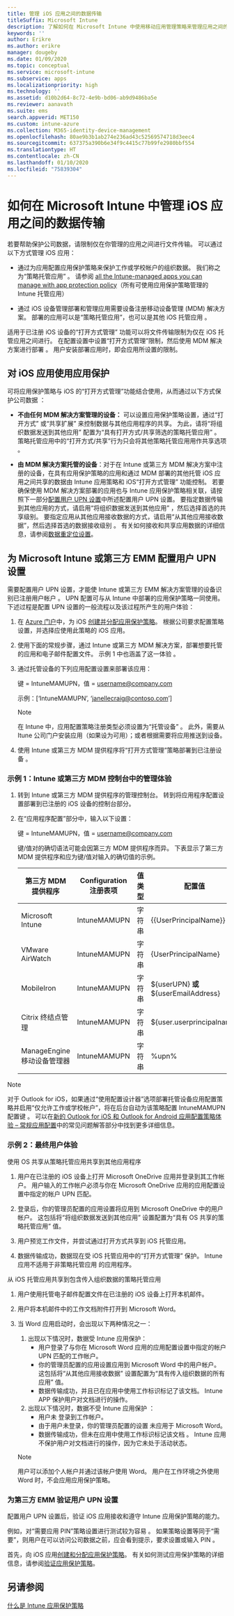 ```yaml
---
title: 管理 iOS 应用之间的数据传输
titleSuffix: Microsoft Intune
description: 了解如何在 Microsoft Intune 中使用移动应用管理策略来管理应用之间的数据传输。
keywords: ''
author: Erikre
ms.author: erikre
manager: dougeby
ms.date: 01/09/2020
ms.topic: conceptual
ms.service: microsoft-intune
ms.subservice: apps
ms.localizationpriority: high
ms.technology: ''
ms.assetid: d10b2d64-8c72-4e9b-bd06-ab9d9486ba5e
ms.reviewer: aanavath
ms.suite: ems
search.appverid: MET150
ms.custom: intune-azure
ms.collection: M365-identity-device-management
ms.openlocfilehash: 80ae9b3b1ab274e236ad43c52569574718d3eec4
ms.sourcegitcommit: 637375a390b6e34f9c4415c77b99fe2980bbf554
ms.translationtype: HT
ms.contentlocale: zh-CN
ms.lasthandoff: 01/10/2020
ms.locfileid: "75839304"
---
```

# <a name="how-to-manage-data-transfer-between-ios-apps-in-microsoft-intune"></a>如何在 Microsoft Intune 中管理 iOS 应用之间的数据传输

若要帮助保护公司数据，请限制仅在你管理的应用之间进行文件传输。 可以通过以下方式管理 iOS 应用：

- 通过为应用配置应用保护策略来保护工作或学校帐户的组织数据。 我们称之为“策略托管应用”  。  请参阅 [all the Intune-managed apps you can manage with app protection policy](https://www.microsoft.com/cloud-platform/microsoft-intune-apps)（所有可使用应用保护策略管理的 Intune 托管应用）

- 通过 iOS 设备管理部署和管理应用需要设备注册移动设备管理 (MDM) 解决方案。 部署的应用可以是“策略托管应用”，也可以是其他 iOS 托管应用  。

适用于已注册 iOS 设备的“打开方式管理”  功能可以将文件传输限制为仅在 iOS 托管应用之间进行。 在配置设置中设置“打开方式管理”限制，然后使用 MDM 解决方案进行部署  。  用户安装部署应用时，即会应用所设置的限制。

## <a name="use-app-protection-with-ios-apps"></a>对 iOS 应用使用应用保护
可将应用保护策略与 iOS 的“打开方式管理”功能结合使用，从而通过以下方式保护公司数据  ：

- **不由任何 MDM 解决方案管理的设备：** 可以设置应用保护策略设置，通过“打开方式”  或“共享扩展”  来控制数据与其他应用程序的共享。  为此，请将“将组织数据发送到其他应用”  配置为“具有打开方式/共享筛选的策略托管应用”  。  策略托管应用中的“打开方式/共享”行为只会将其他策略托管应用用作共享选项    。 

- **由 MDM 解决方案托管的设备**：对于在 Intune 或第三方 MDM 解决方案中注册的设备，在具有应用保护策略的应用和通过 MDM 部署的其他托管 iOS 应用之间共享的数据由 Intune 应用策略和 iOS“打开方式管理”  功能控制。 若要确保使用 MDM 解决方案部署的应用也与 Intune 应用保护策略相关联，请按照下一部分[配置用户 UPN 设置](data-transfer-between-apps-manage-ios.md#configure-user-upn-setting-for-microsoft-intune-or-third-party-emm)中所述配置用户 UPN 设置。 要指定数据传输到其他应用的方式，请启用“将组织数据发送到其他应用”  ，然后选择首选的共享级别。 要指定应用从其他应用接收数据的方式，请启用“从其他应用接收数据”，然后选择首选的数据接收级别  。 有关如何接收和共享应用数据的详细信息，请参阅[数据重定位设置](app-protection-policy-settings-ios.md#data-protection)。

## <a name="configure-user-upn-setting-for-microsoft-intune-or-third-party-emm"></a>为 Microsoft Intune 或第三方 EMM 配置用户 UPN 设置
需要配置用户 UPN 设置，才能使 Intune 或第三方 EMM 解决方案管理的设备识别已注册用户帐户  。 UPN 配置可与从 Intune 中部署的应用保护策略一同使用。 下述过程是配置 UPN 设置的一般流程以及该过程所产生的用户体验：

1. 在 [Azure 门户](https://portal.azure.com)中，为 iOS [创建并分配应用保护策略](app-protection-policies.md)。 根据公司要求配置策略设置，并选择应使用此策略的 iOS 应用。

2. 使用下面的常规步骤，通过 Intune 或第三方 MDM 解决方案，部署想要托管的应用和电子邮件配置文件。 示例 1 中也涵盖了这一体验  。

3. 通过托管设备的下列应用配置设置来部署该应用：

      键  = IntuneMAMUPN，值   = <username@company.com>

      示例：[‘IntuneMAMUPN’, ‘janellecraig@contoso.com’]
      
     > [!NOTE]
     > 在 Intune 中，应用配置策略注册类型必须设置为“托管设备”  。
     > 此外，需要从 Itune 公司门户安装应用（如果设为可用）；或者根据需要将应用推送到设备。 

4. 使用 Intune 或第三方 MDM 提供程序将“打开方式管理”策略部署到已注册设备  。


### <a name="example-1-admin-experience-in-intune-or-third-party-mdm-console"></a>示例 1：Intune 或第三方 MDM 控制台中的管理体验

1. 转到 Intune 或第三方 MDM 提供程序的管理控制台。 转到将应用程序配置设置部署到已注册的 iOS 设备的控制台部分。

2. 在“应用程序配置”部分中，输入以下设置：

   键  = IntuneMAMUPN，值   = <username@company.com>

   键/值对的确切语法可能会因第三方 MDM 提供程序而异。 下表显示了第三方 MDM 提供程序和应为键/值对输入的确切值的示例。

   |第三方 MDM 提供程序| Configuration 注册表项 | 值类型 | 配置值|
   | ------- | ---- | ---- | ---- |
   |Microsoft Intune| IntuneMAMUPN | 字符串 | {{UserPrincipalName}}|
   |VMware AirWatch| IntuneMAMUPN | 字符串 | {UserPrincipalName}|
   |MobileIron | IntuneMAMUPN | 字符串 | ${userUPN} **或** ${userEmailAddress} |
   |Citrix 终结点管理 | IntuneMAMUPN | 字符串 | ${user.userprincipalname} |
   |ManageEngine 移动设备管理器 | IntuneMAMUPN | 字符串 | %upn% |

> [!NOTE]  
> 对于 Outlook for iOS，如果通过“使用配置设计器”选项部署托管设备应用配置策略并启用“仅允许工作或学校帐户”，将在后台自动为该策略配置 IntuneMAMUPN 配置键  。 可以在[新的 Outlook for iOS 和 Outlook for Android 应用配置策略体验 – 常规应用配置](https://techcommunity.microsoft.com/t5/Intune-Customer-Success/New-Outlook-for-iOS-and-Android-App-Configuration-Policy/ba-p/370481)中的常见问题解答部分中找到更多详细信息。 


### <a name="example-2-end-user-experience"></a>示例 2：最终用户体验

使用 OS 共享从策略托管应用共享到其他应用程序  

1. 用户在已注册的 iOS 设备上打开 Microsoft OneDrive 应用并登录到其工作帐户。  用户输入的工作帐户必须与你在 Microsoft OneDrive 应用的应用配置设置中指定的帐户 UPN 匹配。

2. 登录后，你的管理员配置的应用设置将应用到 Microsoft OneDrive 中的用户帐户。  这包括将“将组织数据发送到其他应用”  设置配置为“具有 OS 共享的策略托管应用”  值。

3. 用户预览工作文件，并尝试通过打开方式共享到 iOS 托管应用。  

4. 数据传输成功，数据现在受 iOS 托管应用中的“打开方式管理”  保护。  Intune 应用不适用于非策略托管应用  的应用程序。

从 iOS 托管应用共享到包含传入组织数据的策略托管应用   

1. 用户使用托管电子邮件配置文件在已注册的 iOS 设备上打开本机邮件。  

1. 用户将本机邮件中的工作文档附件打开到 Microsoft Word。

1. 当 Word 应用启动时，会出现以下两种情况之一：
   1. 出现以下情况时，数据受 Intune 应用保护：
      - 用户登录了与你在 Microsoft Word 应用的应用配置设置中指定的帐户 UPN 匹配的工作帐户。 
      - 你的管理员配置的应用设置应用到 Microsoft Word 中的用户帐户。  这包括将“从其他应用接收数据”  设置配置为“具有传入组织数据的所有应用”  值。
      - 数据传输成功，并且已在应用中使用工作标识标记了该文档。  Intune APP 保护用户对文档进行的操作。
   1. 出现以下情况时，数据不受 Intune 应用保护  ：
      - 用户未  登录到工作帐户。
      - 由于用户未登录，你的管理员配置的设置  未应用于 Microsoft Word。
      - 数据传输成功，但未在应用中使用工作标识标记该文档  。  Intune 应用  不保护用户对文档进行的操作，因为它未处于活动状态。

    > [!NOTE]
    > 用户可以添加个人帐户并通过该帐户使用 Word。 用户在工作环境之外使用 Word 时，不会应用应用保护策略。 

### <a name="validate-user-upn-setting-for-third-party-emm"></a>为第三方 EMM 验证用户 UPN 设置

配置用户 UPN 设置后，验证 iOS 应用接收和遵守 Intune 应用保护策略的能力。

例如，对“需要应用 PIN”策略设置进行测试较为容易  。 如果策略设置等同于“需要”，则用户在可以访问公司数据之前，应会看到提示，要求设置或输入 PIN  。

首先，向 iOS 应用[创建和分配应用保护策略](app-protection-policies.md)。 有关如何测试应用保护策略的详细信息，请参阅[验证应用保护策略](app-protection-policies-validate.md)。


## <a name="see-also"></a>另请参阅
[什么是 Intune 应用保护策略](app-protection-policy.md)
